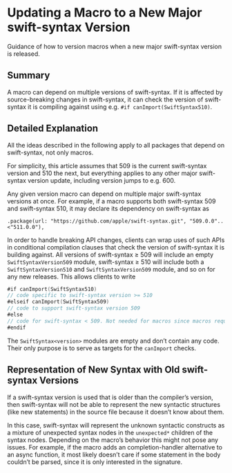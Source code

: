 # Updating a Macro to a New Major swift-syntax Version

Guidance of how to version macros when a new major swift-syntax version is released.

## Summary

A macro can depend on multiple versions of swift-syntax. If it is affected by source-breaking changes in swift-syntax, it can check the version of swift-syntax it is compiling against using e.g. `#if canImport(SwiftSyntax510)`.

## Detailed Explanation

All the ideas described in the following apply to all packages that depend on swift-syntax, not only macros.

For simplicity, this article assumes that 509 is the current swift-syntax version and 510 the next, but everything applies to any other major swift-syntax version update, including version jumps to e.g. 600.

Any given version macro can depend on multiple major swift-syntax versions at once. For example, if a macro supports both swift-syntax 509 and swift-syntax 510, it may declare its dependency on swift-syntax as 

```
.package(url: "https://github.com/apple/swift-syntax.git", "509.0.0"..<"511.0.0"),
```

In order to handle breaking API changes, clients can wrap uses of such APIs in conditional compilation clauses that check the version of swift-syntax it is building against. All versions of swift-syntax ≥ 509 will include an empty `SwiftSyntaxVersion509` module, swift-syntax ≥ 510 will include both a `SwiftSyntaxVersion510` and `SwiftSyntaxVersion509` module, and so on for any new releases. This allows clients to write

```swift
#if canImport(SwiftSyntax510)
// code specific to swift-syntax version >= 510
#elseif canImport(SwiftSyntax509)
// code to support swift-syntax version 509
#else
// code for swift-syntax < 509. Not needed for macros since macros require swift-syntax >= 509.
#endif
```

The `SwiftSyntax<version>` modules are empty and don’t contain any code. Their only purpose is to serve as targets for the `canImport` checks. 

## Representation of New Syntax with Old swift-syntax Versions

If a swift-syntax version is used that is older than the compiler’s version, then swift-syntax will not be able to represent the new syntactic structures (like new statements) in the source file because it doesn’t know about them.

In this case, swift-syntax will represent the unknown syntactic constructs as a mixture of unexpected syntax nodes in the `unexpected*` children of the syntax nodes. Depending on the macro’s behavior this might not pose any issues. For example, if the macro adds an completion-handler alternative to an async function, it most likely doesn’t care if some statement in the body couldn’t be parsed, since it is only interested in the signature.
